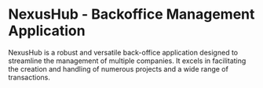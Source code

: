 # NexusHub - Backoffice Management Application

NexusHub is a robust and versatile back-office application designed to streamline the management of multiple companies. 
It excels in facilitating the creation and handling of numerous projects and a wide range of transactions.
